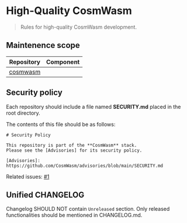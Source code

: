# High-Quality CosmWasm

> Rules for high-quality CosmWasm development.

## Maintenence scope

| Repository | Component |
|------------|-----------|
| [cosmwasm] |           |

[cosmwasm]: https://github.com/CosmWasm/cosmwasm

## Security policy

Each repository should include a file named **SECURITY.md** placed in the root directory.

The contents of this file should be as follows:

```text
# Security Policy

This repository is part of the **CosmWasm** stack.
Please see the [Advisories] for its security policy.

[Advisories]: https://github.com/CosmWasm/advisories/blob/main/SECURITY.md
```

Related issues: [\#1](https://github.com/DariuszDepta/hqcw/issues/1)

## Unified CHANGELOG

Changelog SHOULD NOT contain `Unreleased` section.
Only released functionalities should be mentioned in CHANGELOG.md.
